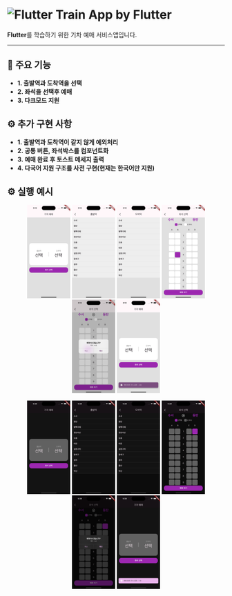 

# ![Flutter](https://img.shields.io/badge/Flutter-02569B?style=flat-square&logo=flutter&logoColor=white) Train App by Flutter

**Flutter**를 학습하기 위한 기차 예매 서비스앱입니다.

---

## 🚀 주요 기능
- **1. 출발역과 도착역을 선택**
- **2. 좌석을 선택후 예매**
- **3. 다크모드 지원**

## ⚙️ 추가 구현 사항
- **1. 출발역과 도착역이 같지 않게 예외처리**
- **2. 공통 버튼, 좌석박스를 컴포넌트화**
- **3. 예매 완료 후 토스트 메세지 출력**
- **4. 다국어 지원 구조를 사전 구현(현재는 한국어만 지원)**

## ⚙️ 실행 예시
<p align="center">
  <img src="docs/1.png" width="100"/>
  <img src="docs/2.png" width="100"/>
  <img src="docs/3.png" width="100"/>
  <img src="docs/4.png" width="100"/>
  <img src="docs/5.png" width="100"/>
  <img src="docs/6.png" width="100"/>
</p>

<p align="center">
  <img src="docs/d1.png" width="100"/>
  <img src="docs/d2.png" width="100"/>
  <img src="docs/d3.png" width="100"/>
  <img src="docs/d4.png" width="100"/>
  <img src="docs/d5.png" width="100"/>
  <img src="docs/d6.png" width="100"/>
</p>